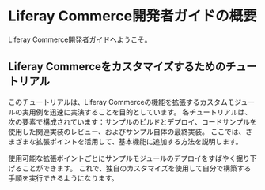 # Liferay Commerce開発者ガイドの概要

Liferay Commerce開発者ガイドへようこそ。

## Liferay Commerceをカスタマイズするためのチュートリアル

このチュートリアルは、Liferay Commerceの機能を拡張するカスタムモジュールの実用例を迅速に実演することを目的としています。 各チュートリアルは、次の要素で構成されています：サンプルのビルドとデプロイ、コードサンプルを使用した関連実装のレビュー、およびサンプル自体の最終実装。 ここでは、さまざまな拡張ポイントを活用して、基本機能に追加する方法を説明します。

使用可能な拡張ポイントごとにサンプルモジュールのデプロイをすばやく掘り下げることができます。 これで、独自のカスタマイズを使用して自分で構築する手順を実行できるようになります。

